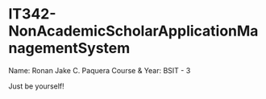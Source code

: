 # IT342-NonAcademicScholarApplicationManagementSystem

Name: Ronan Jake C. Paquera
Course & Year: BSIT - 3

Just be yourself!

